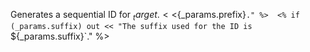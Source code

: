 Generates a sequential ID for ${_target}. <% if (_params.sequence == "overall") { out << 'An overall sequence is used that is shared with other uses of this function that don\'t explicitly use a different sequence.' } else {  out << 'The sequence used is associated to the target instance type.' }%>  
<% if (_params.prefix) out << "The prefix used for the ID is `${_params.prefix}`." %> 
<% if (_params.suffix) out << "The suffix used for the ID is `${_params.suffix}`." %>